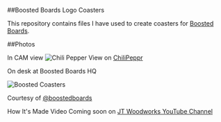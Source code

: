 ##Boosted Boards Logo Coasters

This repository contains files I have used to create coasters for [Boosted Boards](https://boostedboards.com).


##Photos

In CAM view
![Chili Pepper](http://i268.photobucket.com/albums/jj29/motocrossr12/Screen%20Shot%202017-03-18%20at%203.30.21%20PM.png)
View on [ChiliPeppr](https://www.chilipeppr.com/tinyg)


On desk at Boosted Boards HQ

![Boosted Coasters](http://i268.photobucket.com/albums/jj29/motocrossr12/Screen%20Shot%202017-03-18%20at%203.48.15%20PM.png)

Courtesy of [@boostedboards](https://twitter.com/BoostedBoards)

How It's Made Video
Coming soon on [JT Woodworks YouTube Channel](https://www.youtube.com/channel/UCxmDVRdEjmEsIEoOXLQ_cFQ)
